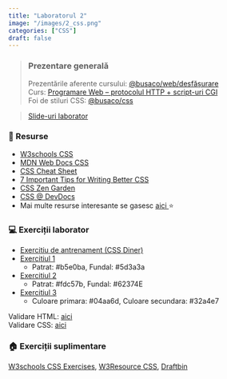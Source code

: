 ```yaml
---
title: "Laboratorul 2"
image: "/images/2_css.png"
categories: ["CSS"]
draft: false
---
```


> ### ️Prezentare generală
> Prezentările aferente cursului: <a href="https://profs.info.uaic.ro/sabin.buraga/teach/courses/web/web-film.html" class="text-link" target="_blank">@busaco/web/desfășurare </a> \
> Curs: <a href="https://edu.info.uaic.ro/web-technologies/presentations/web02ProgramareWeb-HTTP-CGI.pdf" target="_blank">Programare Web – protocolul HTTP + script-uri CGI</a> \
> Foi de stiluri CSS: <a href="https://profs.info.uaic.ro/~busaco/teach/labs/css" target="_blank">@busaco/css </a>

<blockquote class="slides">
    <a href="https://docs.google.com/presentation/d/e/2PACX-1vSFd21Uuhmcl_nXFev-Dk2OuO6aaeg7rV5JZrRdgFJcxM8WvIygZJ2RULenTd9ISNgL9NGJq1W2cCAz/pub?start=false&loop=false&delayms=3000" class="slides-link">Slide-uri laborator</a>
</blockquote>

### 📖 Resurse
- <a href="https://www.w3schools.com/css/css_syntax.asp" target="_blank">W3schools CSS</a>
- <a href="https://developer.mozilla.org/en-US/docs/Web/CSS" target="_blank">MDN Web Docs CSS</a>
- <a href="https://adam-marsden.co.uk/css-cheat-sheet" target="_blank">CSS Cheat Sheet</a>
- <a href="https://www.freecodecamp.org/news/7-important-tips-for-writing-better-css/" target="_blank">7 Important Tips for Writing Better CSS</a>
- <a href="http://www.csszengarden.com/" target="_blank">CSS Zen Garden</a>
- <a href="https://devdocs.io/css/" target="_blank">CSS @ DevDocs</a>
- Mai multe resurse interesante se gasesc   <a href="https://profs.info.uaic.ro/~busaco/teach/courses/web/web-film.html" target="_blank">aici </a> ⭐

### 💻 Exerciții laborator
- <a href="https://flukeout.github.io/" target="_blank">Exercitiu de antrenament (CSS Diner)</a>
- <a href="https://github.com/victorvlad19/web/raw/master/_posts/imagini/L2_Ex1.png" target="_blank">Exercitiul 1</a>
    - Patrat: #b5e0ba, Fundal: #5d3a3a
- <a href="https://github.com/victorvlad19/web/raw/master/_posts/imagini/L2_Ex2.png" target="_blank">Exercitiul 2</a>
    - Patrat: #fdc57b, Fundal: #62374E
- <a href="https://github.com/victorvlad19/web/raw/master/_posts/imagini/L2_Ex3.png" target="_blank">Exercitiul 3</a>
    - Culoare primara: #04aa6d, Culoare secundara: #32a4e7

Validare HTML: <a href="https://validator.w3.org/#validate_by_input" target="_blank">aici</a> \
Validare CSS: <a href="https://jigsaw.w3.org/css-validator/#validate_by_input" target="_blank">aici</a>

### 🏠 Exerciții suplimentare
<a href="https://www.w3schools.com/css/exercise.asp" target="_blank">W3schools CSS Exercises</a>,
<a href="https://www.w3resource.com/html-css-exercise/index.php" target="_blank">W3Resource CSS</a>,
<a href="https://draftin.com/documents/499936?token=fgK6zU_Ojo65goYklgWfn2_V9v2lKSJD64_8ta2tSzjqnBp16_kEUfsFP8OBWGZCsZUtzCMbo3M5HGWeIMO7lO0" target="_blank">Draftbin</a>